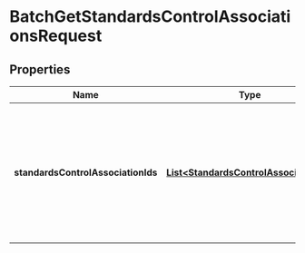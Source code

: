 

# BatchGetStandardsControlAssociationsRequest


## Properties

| Name | Type | Description | Notes |
|------------ | ------------- | ------------- | -------------|
|**standardsControlAssociationIds** | [**List&lt;StandardsControlAssociationId&gt;**](StandardsControlAssociationId.md) |  An array with one or more objects that includes a security control (identified with &lt;code&gt;SecurityControlId&lt;/code&gt;, &lt;code&gt;SecurityControlArn&lt;/code&gt;, or a mix of both parameters) and the Amazon Resource Name (ARN) of a standard. This field is used to query the enablement status of a control in a specified standard. The security control ID or ARN is the same across standards.  |  |



